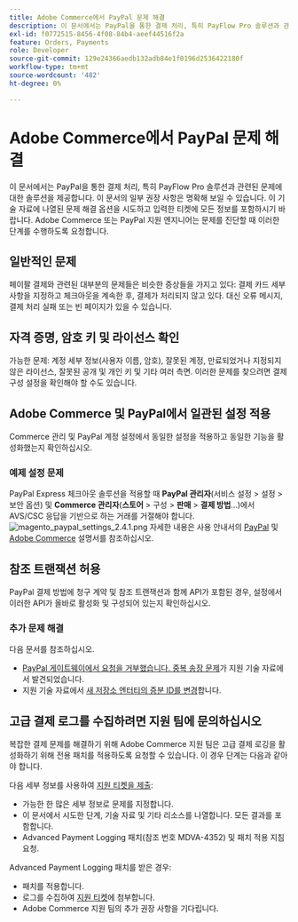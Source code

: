```yaml
---
title: Adobe Commerce에서 PayPal 문제 해결
description: 이 문서에서는 PayPal을 통한 결제 처리, 특히 PayFlow Pro 솔루션과 관련된 문제에 대한 솔루션을 제공합니다. 이 문서의 일부 권장 사항은 명확해 보일 수 있습니다. 이 기술 자료에 나열된 문제 해결 옵션을 시도하고 입력한 티켓에 모든 정보를 포함하시기 바랍니다. Adobe Commerce 또는 PayPal 지원 엔지니어는 문제를 진단할 때 이러한 단계를 수행하도록 요청합니다.
exl-id: f0772515-8456-4f08-84b4-aeef44516f2a
feature: Orders, Payments
role: Developer
source-git-commit: 129e24366aedb132adb84e1f0196d2536422180f
workflow-type: tm+mt
source-wordcount: '482'
ht-degree: 0%

---
```


# Adobe Commerce에서 PayPal 문제 해결

이 문서에서는 PayPal을 통한 결제 처리, 특히 PayFlow Pro 솔루션과 관련된 문제에 대한 솔루션을 제공합니다. 이 문서의 일부 권장 사항은 명확해 보일 수 있습니다. 이 기술 자료에 나열된 문제 해결 옵션을 시도하고 입력한 티켓에 모든 정보를 포함하시기 바랍니다. Adobe Commerce 또는 PayPal 지원 엔지니어는 문제를 진단할 때 이러한 단계를 수행하도록 요청합니다.

## 일반적인 문제

페이팔 결제와 관련된 대부분의 문제들은 비슷한 증상들을 가지고 있다: 결제 카드 세부 사항을 지정하고 체크아웃을 계속한 후, 결제가 처리되지 않고 있다. 대신 오류 메시지, 결제 처리 실패 또는 빈 페이지가 있을 수 있습니다.

## 자격 증명, 암호 키 및 라이선스 확인

가능한 문제: 계정 세부 정보(사용자 이름, 암호), 잘못된 계정, 만료되었거나 지정되지 않은 라이선스, 잘못된 공개 및 개인 키 및 기타 여러 측면. 이러한 문제를 찾으려면 결제 구성 설정을 확인해야 할 수도 있습니다.

## Adobe Commerce 및 PayPal에서 일관된 설정 적용

Commerce 관리 및 PayPal 계정 설정에서 동일한 설정을 적용하고 동일한 기능을 활성화했는지 확인하십시오.

### 예제 설정 문제

PayPal Express 체크아웃 솔루션을 적용할 때 **PayPal 관리자**(서비스 설정 > 설정 > 보안 옵션) 및 **Commerce 관리자**(**스토어** > 구성 > **판매** > **결제 방법**...)에서 AVS/CSC 응답을 기반으로 하는 거래를 거절해야 합니다.
![magento_paypal_settings_2.4.1.png](assets/magento_paypal_settings_2.4.1.png)
자세한 내용은 사용 안내서의 [PayPal](https://www.paypalobjects.com/en_US/vhelp/paypalmanager_help/setup.htm) 및 [Adobe Commerce](/docs/commerce-admin/stores-sales/payments/paypal/paypal-express-checkout.html) 설명서를 참조하십시오.

## 참조 트랜잭션 허용

PayPal 결제 방법에 청구 계약 및 참조 트랜잭션과 함께 API가 포함된 경우, 설정에서 이러한 API가 올바로 활성화 및 구성되어 있는지 확인하십시오.

### 추가 문제 해결

다음 문서를 참조하십시오.

* [PayPal 게이트웨이에서 요청을 거부했습니다. 중복 송장 문제](https://experienceleague.adobe.com/en/docs/experience-cloud-kcs/kbarticles/ka-26838)가 지원 기술 자료에서 발견되었습니다.
* 지원 기술 자료에서 [새 저장소 엔터티의 증분 ID를 변경](/help/how-to/general/change-increment-id-for-a-db-entity-order-invoice-credit-memo-etc-on-particular-store.md)합니다.

## 고급 결제 로그를 수집하려면 지원 팀에 문의하십시오

복잡한 결제 문제를 해결하기 위해 Adobe Commerce 지원 팀은 고급 결제 로깅을 활성화하기 위해 전용 패치를 적용하도록 요청할 수 있습니다. 이 경우 단계는 다음과 같아야 합니다.

다음 세부 정보를 사용하여 [지원 티켓을 제출](/help/help-center-guide/help-center/magento-help-center-user-guide.md#submit-ticket):

* 가능한 한 많은 세부 정보로 문제를 지정합니다.
* 이 문서에서 시도한 단계, 기술 자료 및 기타 리소스를 나열합니다. 모든 결과를 포함합니다.
* Advanced Payment Logging 패치(참조 번호 MDVA-4352) 및 패치 적용 지침 요청.

Advanced Payment Logging 패치를 받은 경우:

* 패치를 적용합니다.
* 로그를 수집하여 [지원 티켓](/help/help-center-guide/help-center/magento-help-center-user-guide.md#submit-ticket)에 첨부합니다.
* Adobe Commerce 지원 팀의 추가 권장 사항을 기다립니다.
